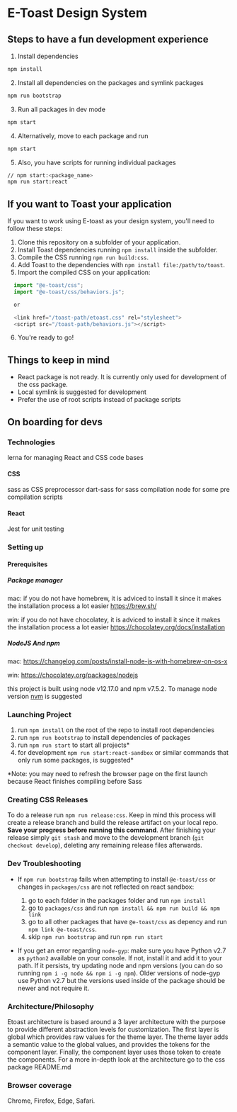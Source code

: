 # E-Toast Design System

## Steps to have a fun development experience

1. Install dependencies

```zsh
npm install
```

2. Install all dependencies on the packages and symlink packages

```zsh
npm run bootstrap
```

3. Run all packages in dev mode

```zsh
npm start
```

4. Alternatively, move to each package and run

```zsh
npm start
```

5. Also, you have scripts for running individual packages

```zsh
// npm start:<package_name>
npm run start:react
```

## If you want to Toast your application

If you want to work using E-toast as your design system, you'll need to follow these steps:

1. Clone this repository on a subfolder of your application.
2. Install Toast dependencies running `npm install` inside the subfolder.
3. Compile the CSS running `npm run build:css`.
4. Add Toast to the dependencies with `npm install file:/path/to/toast`.
5. Import the compiled CSS on your application: 
```javascript
  import "@e-toast/css";
  import "@e-toast/css/behaviors.js";

  or

  <link href="/toast-path/etoast.css" rel="stylesheet">
  <script src="/toast-path/behaviors.js"></script>
```
6. You're ready to go!

## Things to keep in mind

- React package is not ready. It is currently only used for development of the css package.
- Local symlink is suggested for development
- Prefer the use of root scripts instead of package scripts

## On boarding for devs

### Technologies

lerna for managing React and CSS code bases

#### CSS

sass as CSS preprocessor
dart-sass for sass compilation
node for some pre compilation scripts

#### React

Jest for unit testing

### Setting up

#### Prerequisites

##### Package manager

mac: if you do not have homebrew, it is adviced to install it since it makes the installation process a lot easier 
https://brew.sh/

win: if you do not have chocolatey, it is adviced to install it since it makes the installation process a lot easier 
https://chocolatey.org/docs/installation

##### NodeJS And npm

mac: https://changelog.com/posts/install-node-js-with-homebrew-on-os-x

win: https://chocolatey.org/packages/nodejs

this project is built using node v12.17.0 and npm v7.5.2. To manage node version [nvm](https://github.com/nvm-sh/nvm) is suggested

### Launching Project

1. run `npm install` on the root of the repo to install root dependencies
2. run `npm run bootstrap` to install dependencies of packages
3. run `npm run start` to start all projects*
4. for development `npm run start:react-sandbox` or similar commands that only run some packages, is suggested*

*Note: you may need to refresh the browser page on the first launch because React finishes compiling before Sass

### Creating CSS Releases

To do a release run `npm run release:css`. Keep in mind this process will create a release branch and build the release artifact on your local repo. **Save your progress before running this command**. After finishing your release simply `git stash` and move to the development branch (`git checkout develop`), deleting any remaining release files afterwards.

### Dev Troubleshooting

- If `npm run bootstrap` fails when attempting to install `@e-toast/css` or changes in `packages/css` are not reflected on react sandbox: 

  1. go to each folder in the packages folder and run `npm install`
  2. go to `packages/css` and run `npm install && npm run build && npm link`
  3. go to all other packages that have `@e-toast/css` as depency and run `npm link @e-toast/css`. 
  4. skip `npm run bootstrap` and run `npm run start` 

-  If you get an error regarding `node-gyp`: make sure you have Python v2.7 as `python2` available on your console. If not, install it and add it to your path. If it persists, try updating node and npm versions (you can do so running `npm i -g node && npm i -g npm`). Older versions of node-gyp use Python v2.7 but the versions used inside of the package should be newer and not require it.

### Architecture/Philosophy

Etoast architecture is based around a 3 layer architecture with the purpose to provide different abstraction levels for customization. The first layer is global which provides raw values for the theme layer. The theme layer adds a semantic value to the global values, and provides the tokens for the component layer. Finally, the component layer uses those token to create the components. For a more in-depth look at the architecture go to the css package README.md

### Browser coverage

Chrome, Firefox, Edge, Safari.